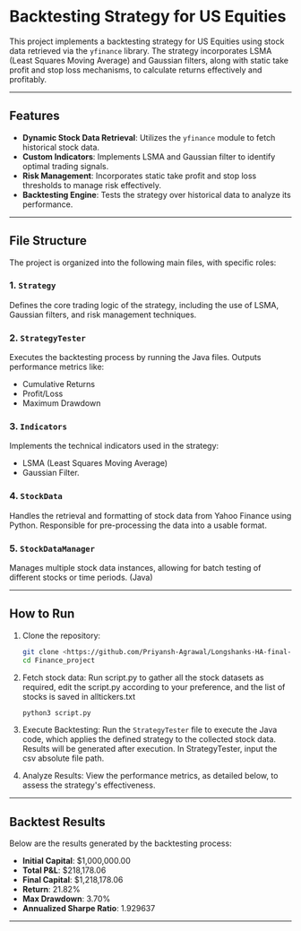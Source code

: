 # Backtesting Strategy for US Equities

This project implements a backtesting strategy for US Equities using stock data retrieved via the `yfinance` library. The strategy incorporates LSMA (Least Squares Moving Average) and Gaussian filters, along with static take profit and stop loss mechanisms, to calculate returns effectively and profitably.

---

## Features

- **Dynamic Stock Data Retrieval**: Utilizes the `yfinance` module to fetch historical stock data.
- **Custom Indicators**: Implements LSMA and Gaussian filter to identify optimal trading signals.
- **Risk Management**: Incorporates static take profit and stop loss thresholds to manage risk effectively.
- **Backtesting Engine**: Tests the strategy over historical data to analyze its performance.

---

## File Structure

The project is organized into the following main files, with specific roles:

### 1. `Strategy`
Defines the core trading logic of the strategy, including the use of LSMA, Gaussian filters, and risk management techniques.

### 2. `StrategyTester`
Executes the backtesting process by running the Java files. Outputs performance metrics like:
- Cumulative Returns
- Profit/Loss 
- Maximum Drawdown

### 3. `Indicators`
Implements the technical indicators used in the strategy:
- LSMA (Least Squares Moving Average)
- Gaussian Filter. 

### 4. `StockData`
Handles the retrieval and formatting of stock data from Yahoo Finance using Python. Responsible for pre-processing the data into a usable format.

### 5. `StockDataManager`
Manages multiple stock data instances, allowing for batch testing of different stocks or time periods. (Java)

---

## How to Run

1. Clone the repository:
   ```bash
   git clone <https://github.com/Priyansh-Agrawal/Longshanks-HA-final-submission.git>
   cd Finance_project
   ```

2. Fetch stock data:
   Run script.py to gather all the stock datasets as required, edit the script.py according to your preference, and the list of stocks is saved in alltickers.txt
   ```python
   python3 script.py
   ```

3. Execute Backtesting:
   Run the `StrategyTester` file to execute the Java code, which applies the defined strategy to the collected stock data. Results will be generated after execution. In StrategyTester, input the csv absolute file path.

4. Analyze Results:
   View the performance metrics, as detailed below, to assess the strategy's effectiveness.

---

## Backtest Results

Below are the results generated by the backtesting process:

- **Initial Capital**: $1,000,000.00
- **Total P&L**: $218,178.06
- **Final Capital**: $1,218,178.06
- **Return**: 21.82%
- **Max Drawdown**: 3.70%
- **Annualized Sharpe Ratio**: 1.929637

---


